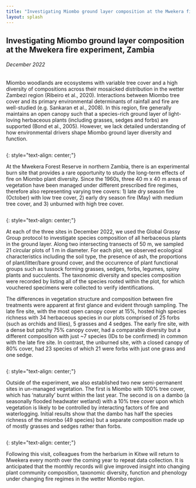 ```yaml
---
title: "Investigating Miombo ground layer composition at the Mwekera fire experiment, Zambia"
layout: splash
---
```

## Investigating Miombo ground layer composition at the Mwekera fire experiment, Zambia
###### *December 2022*

Miombo woodlands are ecosystems with variable tree cover and a high diversity of compositions across their mosaicked distribution in the wetter Zambezi region (Ribeiro et al., 2020). Interactions between Miombo tree cover and its primary environmental determinants of rainfall and fire are well-studied (e.g. Sankaran et al., 2008). In this region, fire generally maintains an open canopy such that a species-rich ground layer of light-loving herbaceous plants (including grasses, sedges and forbs) are supported (Bond et al., 2005). However, we lack detailed understanding of how environmental drivers shape Miombo ground layer diversity and function.

<figure style="width: 1000px" class="align-centre">
  <img src="{{ site.url }}{{ site.baseurl }}/images/m-1.jpg" alt="">
</figure>
{: style="text-align: center;"}

At the Mwekera Forest Reserve in northern Zambia, there is an experimental burn site that provides a rare opportunity to study the long-term effects of fire on Miombo plant diversity. Since the 1960s, three 40 m x 40 m areas of vegetation have been managed under different prescribed fire regimes, therefore also representing varying tree covers: 1) late dry season fire (October) with low tree cover, 2) early dry season fire (May) with medium tree cover, and 3) unburned with high tree cover.

<figure style="width: 1000px" class="align-centre">
  <img src="{{ site.url }}{{ site.baseurl }}/images/m-4.jpg" alt="">
</figure>
{: style="text-align: center;"}

At each of the three sites in December 2022, we used the Global Grassy Group protocol to investigate species composition of all herbaceous plants in the ground layer. Along two intersecting transects of 50 m, we sampled 21 circular plots of 1 m in diameter. For each plot, we observed ecological characteristics including the soil type, the presence of ash, the proportions of plant/litter/bare ground cover, and the occurrence of plant functional groups such as tussock forming grasses, sedges, forbs, legumes, spiny plants and succulents. The taxonomic diversity and species composition were recorded by listing all of the species rooted within the plot, for which vouchered specimens were collected to verify identifications.

The differences in vegetation structure and composition between fire treatments were apparent at first glance and evident through sampling. The late fire site, with the most open canopy cover at 15%, hosted high species richness with 34 herbaceous species in our plots comprised of 25 forbs (such as orchids and lilies), 5 grasses and 4 sedges. The early fire site, with a dense but patchy 75% canopy cover, had a comparable diversity but a different composition with just ~7 species (IDs to be confirmed) in common with the late fire site. In contrast, the unburned site, with a closed canopy of 80% cover, had 23 species of which 21 were forbs with just one grass and one sedge. 

<figure style="width: 1000px" class="align-centre">
  <img src="{{ site.url }}{{ site.baseurl }}/images/m-2.jpg" alt="">
</figure>
{: style="text-align: center;"}

Outside of the experiment, we also established two new semi-permanent sites in un-managed vegetation. The first is Miombo with 100% tree cover, which has ‘naturally’ burnt within the last year. The second is on a dambo (a seasonally flooded headwater wetland) with a 10% tree cover upon which vegetation is likely to be controlled by interacting factors of fire and waterlogging. Initial results show that the dambo has half the species richness of the miombo (49 species) but a separate composition made up of mostly grasses and sedges rather than forbs.

<figure style="width: 1000px" class="align-centre">
  <img src="{{ site.url }}{{ site.baseurl }}/images/m-3.jpg" alt="">
</figure>
{: style="text-align: center;"}

Following this visit, colleagues from the herbarium in Kitwe will return to Mwekera every month over the coming year to repeat data collection. It is anticipated that the monthly records will give improved insight into changing plant community composition, taxonomic diversity, function and phenology under changing fire regimes in the wetter Miombo region. 
